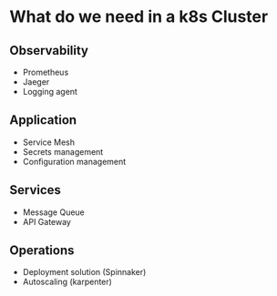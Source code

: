 # What do we need in a k8s Cluster

## Observability

- Prometheus
- Jaeger
- Logging agent

## Application

- Service Mesh
- Secrets management
- Configuration management

## Services

- Message Queue
- API Gateway

## Operations

- Deployment solution (Spinnaker)
- Autoscaling (karpenter)
